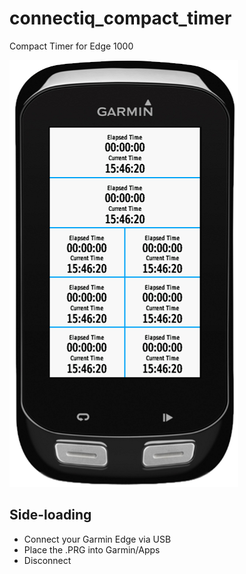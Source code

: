 # connectiq_compact_timer
Compact Timer for Edge 1000

![Compact Timer Screenshot on Edge 1000](resources/drawables/compact_timer_edge1000.png?raw=true)

## Side-loading
* Connect your Garmin Edge via USB
* Place the .PRG into Garmin/Apps
* Disconnect
